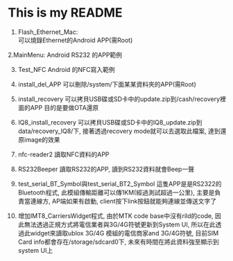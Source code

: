 # This is my README
1. Flash_Ethernet_Mac:          
可以燒錄Ethernet的Android APP(需Root)

2.MainMenu:
Android RS232 的APP範例

3. Test_NFC
Android 的NFC寫入範例

4. install_del_APP
可以刪除/system/下面某某資料夾的APP(需Root)

5. install_recovery
可以拷貝USB碟或SD卡中的update.zip到/cash/recovery裡面的APP
目的是要做OTA還原

6. IQ8_install_recovery
可以拷貝USB碟或SD卡中的IQ8_update.zip到data/recovery_IQ8/下, 接著透過recovery mode就可以去選取此檔案, 達到還原image的效果

7. nfc-reader2
讀取NFC資料的APP

8. RS232Beeper
讀取RS232的APP, 讀到RS232資料就會Beep一聲

9. test_serial_BT_Symbol與test_serial_BT2_Symbol
這隻APP是是RS2322的Bluetooth程式, 此模組傳輸距離可以傳1KM(經過測試超過一公里), 主要是負責當連線方, AP端如果有啟動, client按下link按鈕就能夠連線並傳送文字了 
10. 增加IMT8_CarriersWidget程式, 由於MTK code base中沒有rild的code, 因此無法透過正規方式將電信業者與3G/4G符號更新到System UI, 所以在此透過此widget來讀取ublox 3G/4G 模組的電信商家and 3G/4G符號, 目前SIM Card info都會存在/storage/sdcard0下, 未來有時間在將此資料強至顯示到system UI上
